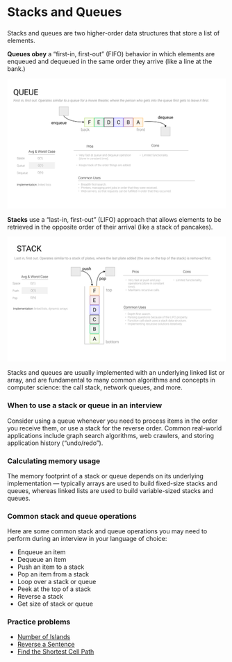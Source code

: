 # Stacks and Queues

### 

Stacks and queues are two higher-order data structures that store a list of elements.

**Queues obey** a “first-in, first-out” (FIFO) behavior in which elements are enqueued and dequeued in the same order they arrive (like a line at the bank.)

![queue](8-StacksAndQueues.assets/queue_bafdb6b1f7.png)

**Stacks** use a “last-in, first-out” (LIFO) approach that allows elements to be retrieved in the opposite order of their arrival (like a stack of pancakes).

![stack](8-StacksAndQueues.assets/stack_ec324050f1.png)

Stacks and queues are usually implemented with an underlying linked list or array, and are fundamental to many common algorithms and concepts in computer science: the call stack, network queues, and more.

### When to use a stack or queue in an interview

Consider using a queue whenever you need to process items in the order you receive them, or use a stack for the reverse order. Common real-world applications include graph search algorithms, web crawlers, and storing application history (“undo/redo”).

### Calculating memory usage

The memory footprint of a stack or queue depends on its underlying implementation — typically arrays are used to build fixed-size stacks and queues, whereas linked lists are used to build variable-sized stacks and queues.

### Common stack and queue operations

Here are some common stack and queue operations you may need to perform during an interview in your language of choice:

- Enqueue an item
- Dequeue an item
- Push an item to a stack
- Pop an item from a stack
- Loop over a stack or queue
- Peek at the top of a stack
- Reverse a stack
- Get size of stack or queue

### Practice problems

- [Number of Islands](https://www.tryexponent.com/courses/software-engineering/swe-practice/number-islands)
- [Reverse a Sentence](https://www.tryexponent.com/courses/software-engineering/swe-practice/sentence-reverse)
- [Find the Shortest Cell Path](https://www.tryexponent.com/courses/software-engineering/swe-practice/shortest-cell-path)